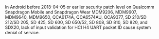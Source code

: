 In Android before 2018-04-05 or earlier security patch level on Qualcomm Snapdragon Mobile and Snapdragon Wear MDM9206, MDM9607, MDM9640, MDM9650, QCA6174A, QCA6574AU, QCA9377, SD 210/SD 212/SD 205, SD 425, SD 600, SD 650/52, SD 808, SD 810, SD 820, and SDX20, lack of input validation for HCI H4 UART packet ID cause system denial of service.